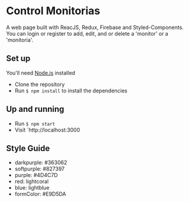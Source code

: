# Control Monitorias

A web page built with ReacJS, Redux, Firebase and Styled-Components.
You can login or register to add, edit, and or delete a 'monitor' or a 'monitoria'.

## Set up

You'll need [Node.js](https://nodejs.org/en/) installed

- Clone the repository 
- Run `$ npm install` to install the dependencies 

## Up and running 

- Run `$ npm start` 
- Visit `http://localhost:3000

## Style Guide

- darkpurple: #363062
- softpurple: #827397
- purple: #4D4C7D
- red: lightcoral
- blue: lightblue
- formColor: #E9D5DA
